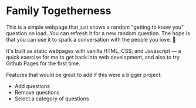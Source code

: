 # Family Togetherness
This is a simple webpage that just shows a random "getting to know you" question on load. You can refresh it for a new random question. The hope is that you can use it to spark a conversation with the people you love. 💖

It's built as static webpages with vanilla HTML, CSS, and Javascript — a quick exercise for me to get back into web development, and also to try Github Pages for the first time.

Features that would be great to add if this were a bigger project:
- Add questions
- Remove questions
- Select a category of questions